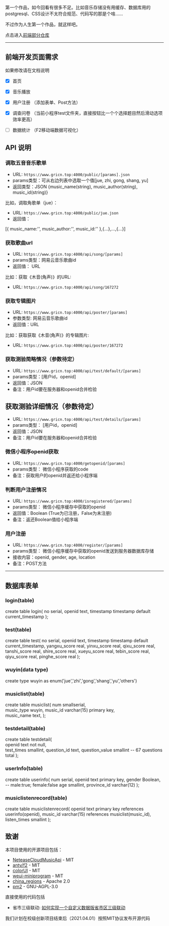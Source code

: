 第一个作品，如今回看有很多不足。比如音乐存储没有用缓存、数据库用的postgresql、CSS设计不太符合规范、代码写的那是个啥……

不过作为人生第一个作品，就这样吧。

点击进入[前端部分仓库](https://github.com/gricn/tcm_music_frontend)

------

## 前端开发页面需求

如果修改请在文档说明

- [X] 首页 
- [X] 音乐播放
- [X] 用户注册	（添加表单、Post方法）
- [X] 调查问卷	（当前小程序test文件夹，直接按钮比一个个选择题目然后滑动选项效率更高）
- [ ] 数据统计	（F2移动端数据可视化）


## API 说明

### 调取五音音乐歌单
- URL: `https://www.gricn.top:4000/public/[params].json`
- params类型：可从右边列表中选取一个值[jue, zhi, gong, shang, yu]
- 返回类型：JSON {music_name(string), music_author(string), music_id(string)}

比如，调取角歌单（jue）：
- URL: `https://www.gricn.top:4000/public/jue.json`
- 返回值：

[{
    music_name:'',
    music_author:'',
    music_id:''
},{...},...,{...}]

### 获取歌曲url
- URL: `https://www.gricn.top:4000/api/song/[params]`
- params类型：网易云音乐歌曲id
- 返回值： URL

比如：获取《木音(角声)》的URL:
- URL: `https://www.gricn.top:4000/api/song/167272`

### 获取专辑图片
- URL: `https://www.gricn.top:4000/api/poster/[params]`
- 参数类型: 网易云音乐歌曲id
- 返回值：URL

比如：获取获取《木音(角声)》的专辑图片:
- URL: `https://www.gricn.top:4000/api/poster/167272`

### 获取测验简略情况（参数待定）
- URL: `https://www.gricn.top:4000/api/test/default/[params]`
- params类型：[用户id，openid]
- 返回值：JSON
- 备注：用户id要在服务器和openid合并检验

## 获取测验详细情况（参数待定）
- URL: `https://www.gricn.top:4000/api/test/details/[params]`
- params类型： [用户id，openid]
- 返回值：JSON
- 备注：用户id要在服务器和openid合并检验

### 微信小程序openid获取
- URL: `https://www.gricn.top:4000/getopenid/[params]`
- params类型： 微信小程序获取的code
- 备注：获取用户的openid并返还给小程序端

### 判断用户注册情况
- URL: `https://www.gricn.top:4000/isregistered/[params]`
- params类型： 微信小程序缓存中获取的openid
- 返回值：Boolean (True为已注册，False为未注册)
- 备注：返还Boolean值给小程序端

### 用户注册
- URL: `https://www.gricn.top:4000/register/[params]`
- params类型： 微信小程序缓存中获取的openid发送到服务器数据库存储
- 接收内容：openid, gender, age, location
- 备注：POST方法

----

## 数据库表单
### login(table)
 create table login(
     no serial,
     openid text,
     timestamp timestamp default current_timestamp
 );

### test(table)
 create table test(
     no serial,
     openid text,
     timestamp timestamp default current_timestamp,
     yangxu_score real,
	 yinxu_score real,
	 qixu_score real,
	 tanshi_score real,
	 shire_score real,
	 xueyu_score real,
	 tebin_score real,
	 qiyu_score real,
	 pinghe_score real
 );


### wuyin(data type)
create type wuyin as enum('jue','zhi','gong','shang','yu','others')

### musiclist(table)
create table musiclist(
	num				smallserial,		 
	music_type		wuyin,
	music_id		varchar(15)			primary key,			
	music_name		text,
);

<!-- ### frequencyList(data type)
create type frequencylist as enum(0,1,2,3,4); -->

### testdetail(table) 
create table testdetail(		
	openid    		text				not null,	
	test_times		smallint,
	question_id		text,
	question_value	smallint
	-- 67 questions total
);

### userInfo(table)
create table userinfo(
	num		serial,
	openid    		text 		primary key,
	gender			Boolean, 	-- male:true; female:false
	age				smallint,
	province_id		varchar(12)
);

### musiclistenrecord(table)
create table musiclistenrecord(
	openid    		text				primary key	references userinfo(openid),
	music_id		varchar(15) 		references musiclist(music_id),
	listen_times	smallint
);

## 致谢
本项目使用的开源项目包括：

- [NeteaseCloudMusicApi](https://github.com/Binaryify/NeteaseCloudMusicApi) - MIT
- [antv/f2](https://github.com/antvis/f2) -  MIT
- [colorUI](https://github.com/weilanwl/ColorUI) - MIT
- [weui-miniprogram](https://github.com/wechat-miniprogram/weui-miniprogram) - MIT
- [china_regions](https://github.com/wecatch/china_regions) - Apache 2.0
- [pm2](https://github.com/Unitech/pm2) - GNU-AGPL-3.0

直接使用的代码包括
- 省市三级联动: [如何实现一个自定义数据版省市区三级联动](https://developers.weixin.qq.com/community/develop/article/doc/0000643f674fa81a18a92b37455413)

我们计划在校级创新项目结束后（2021.04.01）按照MIT协议发布开源代码
